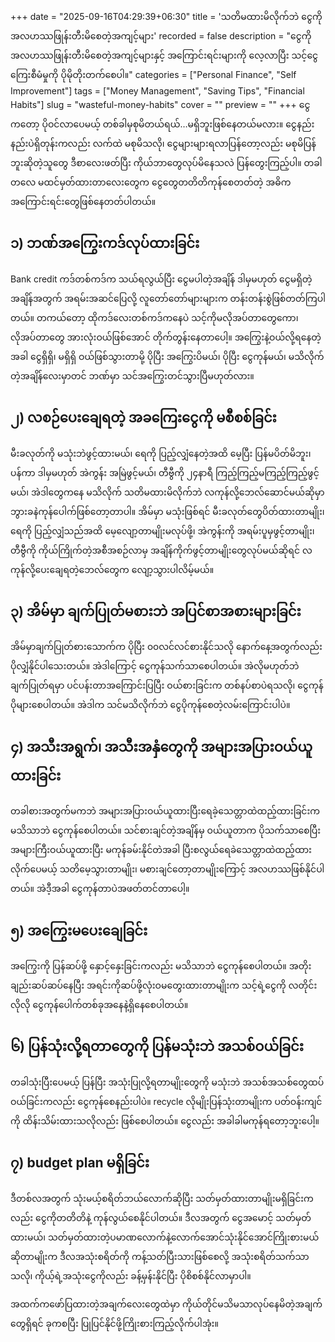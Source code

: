 +++
date = "2025-09-16T04:29:39+06:30"
title = 'သတိမထားမိလိုက်ဘဲ ငွေကို အလဟဿဖြုန်းတီးမိစေတဲ့အကျင့်များ'
recorded = false
description = "ငွေကို အလဟဿဖြုန်းတီးမိစေတဲ့အကျင့်များနှင့် အကြောင်းရင်းများကို လေ့လာပြီး သင့်ငွေကြေးစီမံမှုကို ပိုမိုတိုးတက်စေပါ။"
categories = ["Personal Finance", "Self Improvement"]
tags = ["Money Management", "Saving Tips", "Financial Habits"]
slug = "wasteful-money-habits"
cover = ""
preview = ""
+++
ငွေကတော့ ပိုဝင်လာပေမယ့် တစ်ခါမှစုမိတယ်ရယ်…မရှိဘူးဖြစ်နေတယ်မလား။ ငွေနည်းနည်းပဲရှိတုန်းကလည်း လက်ထဲ မစုမိသလို၊ ငွေများများရလာပြန်တော့လည်း မစုမိပြန်ဘူးဆိုတဲ့သူတွေ ဒီစာလေးဖတ်ပြီး ကိုယ်ဘာတွေလုပ်မိနေသလဲ ပြန်တွေးကြည့်ပါ။ တခါတလေ မထင်မှတ်ထားတာလေးတွေက ငွေတွေတတိတိကုန်စေတတ်တဲ့ အဓိက အကြောင်းရင်းတွေဖြစ်နေတတ်ပါတယ်။

## ၁) ဘဏ်အကြွေးကဒ်လုပ်ထားခြင်း
Bank credit ကဒ်တစ်ကဒ်က သယ်ရလွယ်ပြီး ငွေမပါတဲ့အချိန် ဒါမှမဟုတ် ငွေမရှိတဲ့အချိန်အတွက် အရမ်းအဆင်ပြေလို့ လူတော်တော်များများက တန်းတန်းစွဲဖြစ်တတ်ကြပါတယ်။ တကယ်တော့ ထိုကဒ်လေးတစ်ကဒ်ကနေပဲ သင့်ကိုမလိုအပ်တာတွေကော၊ လိုအပ်တာတွေ အားလုံးဝယ်ဖြစ်အောင် တိုက်တွန်းနေတာပေါ့။ အကြွေးနဲ့ဝယ်လို့ရနေတဲ့အခါ ငွေရှိရှိ၊ မရှိရှိ ဝယ်ဖြစ်သွားတာမို့ ပိုပြီး အကြွေးပိမယ်၊ ပိုပြီး ငွေကုန်မယ်၊ မသိလိုက်တဲ့အချိန်လေးမှာတင် ဘဏ်မှာ သင်အကြွေးတင်သွားပြီမဟုတ်လား။

## ၂) လစဉ်ပေးချေရတဲ့ အခကြေးငွေကို မစီစစ်ခြင်း
မီးခလုတ်ကို မသုံးဘဲဖွင့်ထားမယ်၊ ရေကို ပြည့်လျှံနေတဲ့အထိ မေ့ပြီး ပြန်မပိတ်မိဘူး၊ ပန်ကာ ဒါမှမဟုတ် အဲကွန်း အမြဲဖွင့်မယ်၊ တီဗွီကို ၂၄နာရီ ကြည့်ကြည့်မကြည့်ကြည့်ဖွင့်မယ်၊ အဲဒါတွေကနေ မသိလိုက် သတိမထားမိလိုက်ဘဲ လကုန်လို့ဘေလ်ဆောင်မယ်ဆိုမှာ ဘွားခနဲကုန်ပေါက်ဖြစ်တော့တာပါ။ အိမ်မှာ မသုံးဖြစ်ရင် မီးခလုတ်တွေပိတ်ထားတာမျိုး၊ ရေကို ပြည့်လျှံသည်အထိ မေ့လျော့တာမျိုးမလုပ်ဖို့၊ အဲကွန်းကို အရမ်းပူမှဖွင့်တာမျိုး၊ တီဗွီကို ကိုယ်ကြိုက်တဲ့အစီအစဉ်လာမှ အချိန်ကိုက်ဖွင့်တာမျိုးတွေလုပ်မယ်ဆိုရင် လကုန်လို့ပေးချေရတဲ့ဘေလ်တွေက လျော့သွားပါလိမ့်မယ်။

## ၃) အိမ်မှာ ချက်ပြုတ်မစားဘဲ အပြင်စာအစားများခြင်း
အိမ်မှာချက်ပြုတ်စားသောက်က ပိုပြီး ၀၀လင်လင်စားနိုင်သလို နောက်နေ့အတွက်လည်း ပိုလျှံနိုင်ပါသေးတယ်။ အဲဒါကြောင့် ငွေကုန်သက်သာစေပါတယ်။ အဲလိုမဟုတ်ဘဲ ချက်ပြုတ်ရမှာ ပင်ပန်းတာအကြောင်းပြပြီး ဝယ်စားခြင်းက တစ်နပ်စာပဲရသလို၊ ငွေကုန်ပိုများစေပါတယ်။ အဲဒါက သင်မသိလိုက်ဘဲ ငွေပိုကုန်စေတဲ့လမ်းကြောင်းပါပဲ။

## ၄) အသီးအရွက်၊ အသီးအနှံတွေကို အများအပြားဝယ်ယူထားခြင်း
တခါစားအတွက်မကဘဲ အများအပြားဝယ်ယူထားပြီးရေခဲ့သေတ္တာထဲထည့်ထားခြင်းက မသိသာဘဲ ငွေကုန်စေပါတယ်။ သင်စားချင်တဲ့အချိန်မှ ဝယ်ယူတာက ပိုသက်သာစေပြီး အများကြီးဝယ်ယူထားပြီး မကုန်ခမ်းနိုင်တဲအခါ ပြီးစလွယ်ရေခဲသေတ္တာထဲထည့်ထားလိုက်ပေမယ့် သတိမေ့သွားတာမျိုး၊ မစားချင်တော့တာမျိုးကြောင့် အလဟဿဖြစ်နိုင်ပါတယ်။ အဲဒီ့အခါ ငွေကုန်တာပဲအဖတ်တင်တာပေါ့။

## ၅) အကြွေးမပေးချေခြင်း
အကြွေးကို ပြန်ဆပ်ဖို့ နှောင့်နှေးခြင်းကလည်း မသိသာဘဲ ငွေကုန်စေပါတယ်။ အတိုးချည်းဆပ်ဆပ်နေပြီး အရင်းကိုဆပ်ဖို့လုံးဝမတွေးထားတာမျိုးက သင့်ရဲ့ငွေကို လတိုင်းလိုလို ငွေကုန်ပေါက်တစ်ခုအနေနဲ့ရှိနေစေပါတယ်။

## ၆) ပြန်သုံးလို့ရတာတွေကို ပြန်မသုံးဘဲ အသစ်ဝယ်ခြင်း
တခါသုံးပြီးပေမယ့် ပြန်ပြီး အသုံးပြုလို့ရတာမျိုးတွေကို မသုံးဘဲ အသစ်အသစ်တွေထပ်ဝယ်ခြင်းကလည်း ငွေကုန်စေနည်းပါပဲ။ recycle လိုမျိုးပြန်သုံးတာမျိုးက ပတ်ဝန်းကျင်ကို ထိန်းသိမ်းထားသလိုလည်း ဖြစ်စေပါတယ်။ ငွေလည်း အခါခါမကုန်ရတော့ဘူးပေါ့။

## ၇) budget plan မရှိခြင်း
ဒီတစ်လအတွက် သုံးမယ့်စရိတ်ဘယ်လောက်ဆိုပြီး သတ်မှတ်ထားတာမျိုးမရှိခြင်းကလည်း ငွေကိုတတိတိနဲ့ ကုန်လွယ်စေနိုင်ပါတယ်။ ဒီလအတွက် ငွေအမောင့် သတ်မှတ်ထားမယ်၊ သတ်မှတ်ထားတဲ့ပမာဏလောက်နဲ့လောက်အောင်သုံးနိုင်အောင်ကြိုးစားမယ်ဆိုတာမျိုးက ဒီလအသုံးစရိတ်ကို ကန့်သတ်ပြီးသားဖြစ်စေလို့ အသုံးစရိတ်သက်သာသလို၊ ကိုယ့်ရဲ့အသုံးငွေကိုလည်း ခန့်မှန်းနိုင်ပြီး ပိုစိစစ်နိုင်လာမှာပါ။

အထက်ကဖော်ပြထားတဲ့အချက်လေးတွေထဲမှာ ကိုယ်တိုင်မသိမသာလုပ်နေမိတဲ့အချက်တွေရှိရင် ခုကစပြီး ပြုပြင်နိုင်ဖို့ကြိုးစားကြည့်လိုက်ပါအုံး။